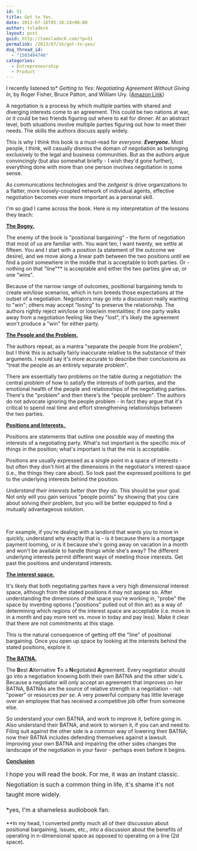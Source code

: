```yaml
---
id: 51
title: Get to Yes.
date: 2013-07-16T05:10:24+00:00
author: tvladeck
layout: post
guid: http://tomvladeck.com/?p=51
permalink: /2013/07/16/get-to-yes/
dsq_thread_id:
  - "1503494746"
categories:
  - Entrepreneurship
  - Product
---
```

I recently listened to* <em>Getting to Yes: Negotiating Agreement Without Giving In</em>, by Roger Fisher, Bruce Patton, and William Ury. (<a href="http://www.amazon.com/Getting-Yes-Negotiating-Agreement-Without/dp/0143118757" target="_blank">Amazon Link</a>)

A negotiation is a process by which multiple parties with shared and diverging interests come to an agreement. This could be two nations at war, or it could be two friends figuring out where to eat for dinner. At an abstract level, both situations involve multiple parties figuring out how to meet their needs. The skills the authors discuss apply widely.

This is why I think this book is a must-read for <em>everyone.</em> <b><em>Everyone</em>.</b><em></em><em> </em>Most people, I think, will casually dismiss the domain of negotiation as belonging exclusively to the legal and business communities. But as the authors argue convincingly (but also somewhat briefly - I wish they'd gone further), everything done with more than one person involves negotiation in some sense.

As communications technologies and the <i>zeitgeist</i> is drive organizations to a flatter, more loosely-coupled network of individual agents, effective negotiation becomes ever more important as a personal skill.

I'm so glad I came across the book. Here is my interpretation of the lessons they teach:

<strong><span style="text-decoration: underline;">The Bogey.</span></strong>

The enemy of the book is "positional bargaining" - the form of negotiation that most of us are familiar with. You want ten, I want twenty, we settle at fifteen. You and I start with a position (a statement of the outcome we desire), and we move along a linear path between the two positions until we find a point somewhere in the middle that is acceptable to both parties. Or - nothing on that "line"** is acceptable and either the two parties give up, or one "wins".

Because of the narrow range of outcomes, positional bargaining tends to create win/lose scenarios, which in turn breeds those expectations at the outset of a negotiation. Negotiators may go into a discussion really wanting to "win"; others may accept "losing" to preserve the relationship. The authors rightly reject win/lose or lose/win mentalities; if one party walks away from a negotiation feeling like they "lost", it's likely the agreement won't produce a "win" for either party.

<span style="text-decoration: underline;"><strong>The People and the Problem.</strong></span>

The authors repeat, as a mantra "separate the people from the problem", but I think this is actually fairly inaccurate relative to the substance of their arguments. I would say it's more accurate to describe their conclusions as "treat the people as an entirely separate problem".

There are essentially two problems on the table during a negotiation: the central problem of how to satisfy the interests of both parties, and the emotional health of the people and relationships of the negotiating parties. There's the "problem" and then there's the "people problem". The authors do not advocate ignoring the people problem - in fact they argue that it's critical to spend real time and effort strengthening relationships between the two parties.

<span style="text-decoration: underline;"><strong>Positions and Interests. </strong></span>

Positions are statements that outline one possible way of meeting the interests of a negotiating party. What's not important is the specific mix of things in the position; what's important is that the mix is acceptable.

Positions are usually expressed as a single point in a space of interests - but often they don't hint at the dimensions in the negotiator's interest-space (i.e., the things they care about). So look past the expressed positions to get to the underlying interests behind the position.

<em>Understand their interests better than they do.</em> This should be your goal. Not only will you gain serious "people points" by showing that you care about solving <em>their</em> problem, but you will be better equipped to find a mutually advantageous solution.

&nbsp;

For example, if you're dealing with a landlord that wants you to move in quickly, understand why exactly that is - is it because there is a mortgage payment looming, or is it because she's going away on vacation in a month and won't be available to handle things while she's away? The different underlying interests permit different ways of meeting those interests. Get past the positions and understand interests.

<span style="text-decoration: underline;"><strong>The interest space.</strong></span>

It's likely that both negotiating parties have a very high dimensional interest space, although from the stated positions it may not appear so. After understanding the dimensions of the space you're working in, "probe" the space by inventing options ("positions" pulled out of thin air) as a way of determining which regions of the interest space are acceptable (i.e. move in in a month and pay more rent vs. move in today and pay less). Make it clear that there are not commitments at this stage.

This is the natural consequence of getting off the "line" of positional bargaining. Once you open up space by looking at the interests behind the stated positions, explore it.

<span style="text-decoration: underline;"><strong>The BATNA.</strong></span>

The <strong>B</strong>est <strong>A</strong>lternative <strong>T</strong>o a <strong>N</strong>egotiated <strong>A</strong>greement. Every negotiator should go into a negotiation knowing both their own BATNA and the other side's. Because a negotiator will only accept an agreement that improves on her BATNA, BATNAs are the source of relative strength in a negotiation - not "power" or resources <em>per se</em>. A very powerful company has little leverage over an employee that has received a competitive job offer from someone else.<em>
</em>

So understand your own BATNA, and work to improve it, before going in. Also understand their BATNA, and work to worsen it, if you can and need to. Filing suit against the other side is a common way of lowering their BATNA; now their BATNA includes defending themselves against a lawsuit. Improving your own BATNA and impairing the other sides changes the landscape of the negotiation in your favor - perhaps even before it begins.

<strong><span style="text-decoration: underline;">Conclusion</span></strong>

<span style="line-height: 1.714285714; font-size: 1rem;">I hope you will read the book. For me, it was an instant classic. Negotiation is such a common thing in life, it's shame it's not taught more widely. </span>

<span style="line-height: 1.714285714; font-size: 1rem;">*yes, I'm a shameless audiobook fan. </span>

**In my head, I converted pretty much all of their discussion about positional bargaining, issues, etc., into a discussion about the benefits of operating in n-dimensional space as opposed to operating on a line (2d space).